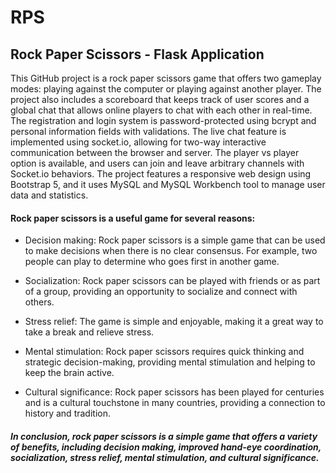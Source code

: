 # RPS
## Rock Paper Scissors - Flask Application

This GitHub project is a rock paper scissors game that offers two gameplay modes: playing against the computer or playing against another player. The project also includes a scoreboard that keeps track of user scores and a global chat that allows online players to chat with each other in real-time. The registration and login system is password-protected using bcrypt and personal information fields with validations. The live chat feature is implemented using socket.io, allowing for two-way interactive communication between the browser and server. The player vs player option is available, and users can join and leave arbitrary channels with Socket.io behaviors. The project features a responsive web design using Bootstrap 5, and it uses MySQL and MySQL Workbench tool to manage user data and statistics.


#### Rock paper scissors is a useful game for several reasons:

- Decision making: Rock paper scissors is a simple game that can be used to make decisions when there is no clear consensus. For example, two people can play to determine who goes first in another game.

- Socialization: Rock paper scissors can be played with friends or as part of a group, providing an opportunity to socialize and connect with others.

- Stress relief: The game is simple and enjoyable, making it a great way to take a break and relieve stress.

- Mental stimulation: Rock paper scissors requires quick thinking and strategic decision-making, providing mental stimulation and helping to keep the brain active.

- Cultural significance: Rock paper scissors has been played for centuries and is a cultural touchstone in many countries, providing a connection to history and tradition.

##### In conclusion, rock paper scissors is a simple game that offers a variety of benefits, including decision making, improved hand-eye coordination, socialization, stress relief, mental stimulation, and cultural significance.

